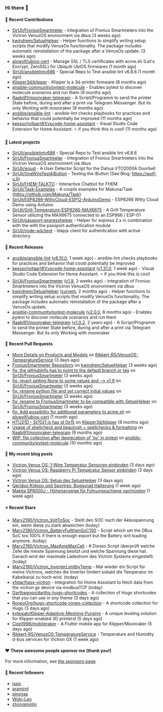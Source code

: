 ### Hi there 👋

#### 👷 Recent Contributions

- [SirUli/FroniusSmartmeter](https://github.com/SirUli/FroniusSmartmeter) - Integration of Fronius Smartmeters into the Victron VenusOS environment via dbus (3 weeks ago)
- [kwindrem/SetupHelper](https://github.com/kwindrem/SetupHelper) - Helper functions to simplify writing setup scripts that modify VenusOs functionality. The package includes automatic reinstallation of the package after a VenusOs update. (3 weeks ago)
- [alxwolf/ubios-cert](https://github.com/alxwolf/ubios-cert) - Manage SSL / TLS certificates with acme.sh (Let&#39;s Encrypt, ZeroSSL) for Ubiquiti UbiOS firmwares (1 month ago)
- [SirUli/ansiblelintv686](https://github.com/SirUli/ansiblelintv686) - Special Repo to Test ansible lint v6.8.6 (1 month ago)
- [Klipper3d/klipper](https://github.com/Klipper3d/klipper) - Klipper is a 3d-printer firmware (8 months ago)
- [ansible-community/pytest-molecule](https://github.com/ansible-community/pytest-molecule) - Enables pytest to discover molecule scenarios and run them (9 months ago)
- [Raabi91/moonraker-telegram](https://github.com/Raabi91/moonraker-telegram) - A Script/Programm to send the printer State before, during and after a print via Telegram Messenger. But its only Working with moonraker (9 months ago)
- [ansible/ansible-lint](https://github.com/ansible/ansible-lint) - ansible-lint checks playbooks for practices and behavior that could potentially be improved (11 months ago)
- [keesschollaart81/vscode-home-assistant](https://github.com/keesschollaart81/vscode-home-assistant) - Visual Studio Code Extension for Home Assistant. ⭐ if you think this is cool! (11 months ago)

#### 🌱 Latest projects

- [SirUli/ansiblelintv686](https://github.com/SirUli/ansiblelintv686) - Special Repo to Test ansible lint v6.8.6
- [SirUli/FroniusSmartmeter](https://github.com/SirUli/FroniusSmartmeter) - Integration of Fronius Smartmeters into the Victron VenusOS environment via dbus
- [SirUli/wuud](https://github.com/SirUli/wuud) - A User Detector Script for the Dahua VTO2000A Doorbell
- [SirUli/OneWireTest4iButton](https://github.com/SirUli/OneWireTest4iButton) - Testing the iButton (See Blog: https://wolf-u.li)
- [SirUli/FHEM-TALKTO](https://github.com/SirUli/FHEM-TALKTO) - Interactive Chatbot for FHEM
- [SirUli/Task-Examples](https://github.com/SirUli/Task-Examples) - A couple examples for Makuna/Task (https://github.com/Makuna/Task)
- [SirUli/ESP8266-WittyCloud-ESP12-ArduinoDemo](https://github.com/SirUli/ESP8266-WittyCloud-ESP12-ArduinoDemo) - ESP8266 Witty Cloud Demo using Arduino
- [SirUli/Grill-Temperature-ESP8266-MAX6675](https://github.com/SirUli/Grill-Temperature-ESP8266-MAX6675) - A Grill Temperature Sensor utilizing the MAX6675 connected to an ESP866 / ESP-01
- [SirUli/passport-expresshelper](https://github.com/SirUli/passport-expresshelper) - Helper for express 2.x in combination with the with the passport authentication module
- [SirUli/node-adclient](https://github.com/SirUli/node-adclient) - ldapjs client for authentication with active directory

#### 🔭 Recent Releases

- [ansible/ansible-lint](https://github.com/ansible/ansible-lint) ([v6.10.0](https://github.com/ansible/ansible-lint/releases/tag/v6.10.0), 1 week ago) - ansible-lint checks playbooks for practices and behavior that could potentially be improved
- [keesschollaart81/vscode-home-assistant](https://github.com/keesschollaart81/vscode-home-assistant) ([v1.31.0](https://github.com/keesschollaart81/vscode-home-assistant/releases/tag/v1.31.0), 1 week ago) - Visual Studio Code Extension for Home Assistant. ⭐ if you think this is cool!
- [SirUli/FroniusSmartmeter](https://github.com/SirUli/FroniusSmartmeter) ([v1.9](https://github.com/SirUli/FroniusSmartmeter/releases/tag/v1.9), 3 weeks ago) - Integration of Fronius Smartmeters into the Victron VenusOS environment via dbus
- [kwindrem/SetupHelper](https://github.com/kwindrem/SetupHelper) ([current](https://github.com/kwindrem/SetupHelper/releases/tag/current), 2 months ago) - Helper functions to simplify writing setup scripts that modify VenusOs functionality. The package includes automatic reinstallation of the package after a VenusOs update.
- [ansible-community/pytest-molecule](https://github.com/ansible-community/pytest-molecule) ([v2.0.0](https://github.com/ansible-community/pytest-molecule/releases/tag/v2.0.0), 8 months ago) - Enables pytest to discover molecule scenarios and run them
- [Raabi91/moonraker-telegram](https://github.com/Raabi91/moonraker-telegram) ([v1.0.2](https://github.com/Raabi91/moonraker-telegram/releases/tag/v1.0.2), 2 years ago) - A Script/Programm to send the printer State before, during and after a print via Telegram Messenger. But its only Working with moonraker

#### 🔨 Recent Pull Requests

- [More Details on Products and Models](https://github.com/Rikkert-RS/VenusOS-TemperatureService/pull/2) on [Rikkert-RS/VenusOS-TemperatureService](https://github.com/Rikkert-RS/VenusOS-TemperatureService) (3 days ago)
- [FroniusSmartmeter Repository](https://github.com/kwindrem/SetupHelper/pull/31) on [kwindrem/SetupHelper](https://github.com/kwindrem/SetupHelper) (3 weeks ago)
- [fix: the gitHubInfo has to point to the default branch or tag](https://github.com/SirUli/FroniusSmartmeter/pull/4) on [SirUli/FroniusSmartmeter](https://github.com/SirUli/FroniusSmartmeter) (3 weeks ago)
- [fix: revert setting None to some values and --&gt; v1.9](https://github.com/SirUli/FroniusSmartmeter/pull/3) on [SirUli/FroniusSmartmeter](https://github.com/SirUli/FroniusSmartmeter) (3 weeks ago)
- [fix: rename python file and set correct initial values](https://github.com/SirUli/FroniusSmartmeter/pull/2) on [SirUli/FroniusSmartmeter](https://github.com/SirUli/FroniusSmartmeter) (3 weeks ago)
- [fix: rename to FroniusSmartmeter to be compatible with SetupHelper](https://github.com/SirUli/FroniusSmartmeter/pull/1) on [SirUli/FroniusSmartmeter](https://github.com/SirUli/FroniusSmartmeter) (3 weeks ago)
- [fix: Add possibility for additional parameters to acme.sh](https://github.com/alxwolf/ubios-cert/pull/25) on [alxwolf/ubios-cert](https://github.com/alxwolf/ubios-cert) (1 month ago)
- [HTU21D - SI7021 is has id 0x15](https://github.com/Klipper3d/klipper/pull/5375) on [Klipper3d/klipper](https://github.com/Klipper3d/klipper) (9 months ago)
- [Usage of shellcheck and beautysh &#43; spellchecks &amp; formatting](https://github.com/Raabi91/moonraker-telegram/pull/94) on [Raabi91/moonraker-telegram](https://github.com/Raabi91/moonraker-telegram) (9 months ago)
- [WIP: file collection after deprecation of &#39;py&#39; in pytest](https://github.com/ansible-community/pytest-molecule/pull/114) on [ansible-community/pytest-molecule](https://github.com/ansible-community/pytest-molecule) (10 months ago)

#### 📜 My recent blog posts

- [Victron Venus OS: 1-Wire Temperatur Sensoren einbinden](https://wolf-u.li/victron-venus-os-1-wire-temperatur-sensoren-einbinden/) (3 days ago)
- [Victron Venus OS: Raspberry Pi Temperatur Sensor einbinden](https://wolf-u.li/victron-venus-os-raspberry-pi-cpu-temperatur-sensor-einbinden/) (3 days ago)
- [Victron Venus OS: Setup des SetupHelper](https://wolf-u.li/victron-venus-os-setup-des-setuphelper/) (3 days ago)
- [Qeridoo Kidgoo und Sportrex: Buggyrad Halterung](https://wolf-u.li/qeridoo-kidgoo-und-sportrex-buggyrad-halterung/) (1 week ago)
- [Makita SP6000J - Höhenanzeige für Führungsschiene nachrüsten](https://wolf-u.li/makita-sp6000j-hoehenanzeige-fuer-fuehrungsschiene-nachruesten/) (1 week ago)

#### ⭐ Recent Stars

- [Marv2190/Victron_VoltToSoc](https://github.com/Marv2190/Victron_VoltToSoc) - Stellt den SOC nach der Akkuspannung ein, wenn diese zu stark abweichen (today)
- [Marv2190/Victron_BatteryFullthenSoC100](https://github.com/Marv2190/Victron_BatteryFullthenSoC100) - Script which set the DBus SoC too 100% if there is enough export but the Battery isnt loading anymore. (today)
- [Marv2190/Victron_MaxAmpMaxCell](https://github.com/Marv2190/Victron_MaxAmpMaxCell) - # Dieses Script überprüft welche Zelle die meiste Spannung besitzt und welche Spannung diese hat. Danach wird der maximale Ladestrom des Victron Systems eingestellt. (today)
- [Marv2190/Victron_InverterLimitbyTemp](https://github.com/Marv2190/Victron_InverterLimitbyTemp) - Mal wieder ein Script für meine Victrons, welches die Inverter limitert sobald die Temperatur im Kabelkanal zu hoch wird. (today)
- [sfstar/hass-victron](https://github.com/sfstar/hass-victron) - Integration for Home Assistant to fetch data from the victron gx device via modbusTCP (today)
- [Darthagnon/darths-hugo-shortcodes](https://github.com/Darthagnon/darths-hugo-shortcodes) - A collection of Hugo shortcodes that you can use in any theme (3 days ago)
- [RoneoOrg/hugo-shortcode-roneo-collection](https://github.com/RoneoOrg/hugo-shortcode-roneo-collection) - A shortcode collection for Hugo (3 days ago)
- [kyleisah/Klipper-Adaptive-Meshing-Purging](https://github.com/kyleisah/Klipper-Adaptive-Meshing-Purging) - A unique leveling solution for Klipper-enabled 3D printers! (5 days ago)
- [Clon1998/mobileraker](https://github.com/Clon1998/mobileraker) - A Flutter mobile app for Klipper/Moonraker (5 days ago)
- [Rikkert-RS/VenusOS-TemperatureService](https://github.com/Rikkert-RS/VenusOS-TemperatureService) - Temperature and Humidity d-bus services for Victron GX (1 week ago)

#### ❤️ These awesome people sponsor me (thank you!)


For more information, see [the sponsors page](https://github.com/sponsors/SirUli/).

#### 👯 Recent followers

- [issic](https://github.com/issic)
- [aramirol](https://github.com/aramirol)
- [pjnovas](https://github.com/pjnovas)
- [Woki-Leo](https://github.com/Woki-Leo)
- [zhongminlin](https://github.com/zhongminlin)
